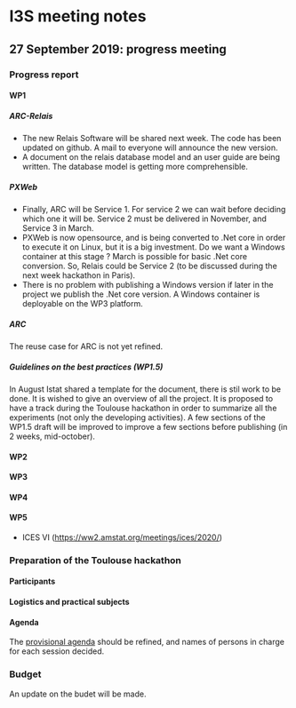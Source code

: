 # I3S meeting notes

## 27 September 2019: progress meeting


### Progress report

#### WP1

##### ARC-Relais

* The new Relais Software will be shared next week. The code has been updated on github. A mail to everyone will announce the new version.
* A document on the relais database model and an user guide are being written. The database model is getting more comprehensible.

##### PXWeb

* Finally, ARC will be Service 1. For service 2 we can wait before deciding which one it will be. Service 2 must be delivered in November, and Service 3 in March.
* PXWeb is now opensource, and is being converted to .Net core in order to execute it on Linux, but it is a big investment. Do we want a Windows container at this stage ? March is possible for basic .Net core conversion. So, Relais could be Service 2 (to be discussed during the next week hackathon in Paris).
* There is no problem with publishing a Windows version if later in the project we publish the .Net core version.
A Windows container is deployable on the WP3 platform.

##### ARC

The reuse case for ARC is not yet refined.

##### Guidelines on the best practices (WP1.5)

In August Istat shared a template for the document, there is stil work to be done. It is wished to give an overview of all the project. It is proposed to have a track during the Toulouse hackathon in order to summarize all the experiments (not only the developing activities). A few sections of the WP1.5 draft will be improved to improve a few sections before publishing (in 2 weeks, mid-october).

#### WP2


#### WP3



#### WP4



#### WP5

  * ICES VI (https://ww2.amstat.org/meetings/ices/2020/)

### Preparation of the Toulouse hackathon

#### Participants


#### Logistics and practical subjects



#### Agenda

The [provisional agenda](../toulouse-hackathon/agenda.md) should be refined, and names of persons in charge for each session decided.



### Budget

An update on the budet will be made.
